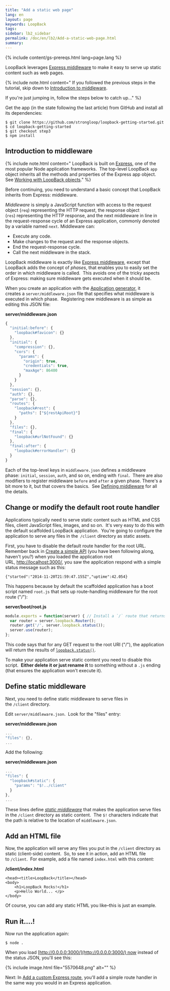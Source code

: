 ```yaml
---
title: "Add a static web page"
lang: en
layout: page
keywords: LoopBack
tags:
sidebar: lb2_sidebar
permalink: /doc/en/lb2/Add-a-static-web-page.html
summary:
---
```


{% include content/gs-prereqs.html lang=page.lang %}

LoopBack leverages [Express middleware](http://expressjs.com/guide/using-middleware.html) to make it easy to serve up static content such as web pages.

{% include note.html content="
If you followed the previous steps in the tutorial, skip down to [Introduction to middleware](#introduction-to-middleware).

If you're just jumping in, follow the steps below to catch up..." %}

Get the app (in the state following the last article) from GitHub and install all its dependencies:

```
$ git clone https://github.com/strongloop/loopback-getting-started.git
$ cd loopback-getting-started
$ git checkout step3
$ npm install
```

## Introduction to middleware

{% include note.html content="
LoopBack is built on [Express](http://expressjs.com/), one of the most popular Node application frameworks.  The top-level LoopBack `app` object inherits all the methods and properties of the Express app object. See [Working with LoopBack objects](/doc/en/lb2/Working-with-LoopBack-objects)." %}

Before continuing, you need to understand a basic concept that LoopBack inherits from Express: middleware.  

_Middleware_ is simply a JavaScript function with access to the request object (`req`) representing the HTTP request, the response object (`res`) representing the HTTP response, and the next middleware in line in the request-response cycle of an Express application, commonly denoted by a variable named `next`. Middleware can:

*   Execute any code.
*   Make changes to the request and the response objects.
*   End the request-response cycle.
*   Call the next middleware in the stack.

LoopBack middleware is exactly like [Express middleware](http://expressjs.com/guide/using-middleware.html), except that LoopBack adds the concept of _phases_, that enables you to easily set the order in which middleware is called.  This avoids one of the tricky aspects of Express: making sure middleware gets executed when it should be. 

When you create an application with the [Application generator](/doc/{{page.lang}}/lb2/Application-generator), it creates a `server/middleware.json` file that specifies what middleware is executed in which phase.  Registering new middleware is as simple as editing this JSON file:

**server/middleware.json**  

```js
{
  "initial:before": {
    "loopback#favicon": {}
  },
  "initial": {
    "compression": {},
    "cors": {
      "params": {
        "origin": true,
        "credentials": true,
        "maxAge": 86400
      }
    }
  },
  "session": {},
  "auth": {},
  "parse": {},
  "routes": {
    "loopback#rest": {
      "paths": ["${restApiRoot}"]
    }
  },
  "files": {},
  "final": {
    "loopback#urlNotFound": {}
  },
  "final:after": {
    "loopback#errorHandler": {}
  }
}
```

Each of the top-level keys in `middleware.json` defines a middleware phase: `initial`, `session`, `auth`, and so on, ending with `final`.  There are also modifiers to register middleware `before` and `after` a given phase. There's a bit more to it, but that covers the basics.  See [Defining middleware](/doc/{{page.lang}}/lb2/Defining-middleware) for all the details.

## Change or modify the default root route handler

Applications typically need to serve static content such as HTML and CSS files, client JavaScript files, images, and so on.  It's very easy to do this with the default scaffolded LoopBack application.  You're going to configure the application to serve any files in the` /client` directory as static assets.

First, you have to disable the default route handler for the root URL.   Remember back in [Create a simple API](https://docs.strongloop.com/display/TRASH/New-Create-a-simple-API#NewCreateasimpleAPI-Runtheapplication) (you have been following along, haven't you?) when you loaded the application root URL, [http://localhost:3000/](http://localhost:3000/), you saw the application respond with a simple status message such as this:

`{"started":"2014-11-20T21:59:47.155Z","uptime":42.054}`

This happens because by default the scaffolded application has a boot script named `root.js` that sets up route-handling middleware for the root route ("/"):

**server/boot/root.js**

```js
module.exports = function(server) { // Install a `/` route that returns server status
  var router = server.loopback.Router();
  router.get('/', server.loopback.status());
  server.use(router);
};
```

This code says that for any GET request to the root URI ("/"), the application will return the results of [`loopback.status()`](http://apidocs.strongloop.com/loopback/#loopbackstatus).

To make your application serve static content you need to disable this script.  **Either delete it or just rename it** to something without a `.js` ending (that ensures the application won't execute it).

## Define static middleware

Next, you need to define static middleware to serve files in the `/client` directory.   

Edit `server/middleware.json`.  Look for the "files" entry:

**server/middleware.json**

```js
...
"files": {},
...
```

Add the following:

**server/middleware.json**

```js
...
"files": {
  "loopback#static": {
    "params": "$!../client" 
  }
},
...
```

These lines define _[static middleware](/doc/{{page.lang}}/lb2/Defining-middleware#Definingmiddleware-Staticmiddleware)_ that makes the application serve files in the `/client` directory as static content.  The `$!` characters indicate that the path is relative to the location of `middleware.json`.

## Add an HTML file

Now, the application will serve any files you put in the `/client` directory as static (client-side) content.  So, to see it in action, add an HTML file to `/client`.  For example, add a file named `index.html` with this content:

**/client/index.html**

```
<head><title>LoopBack</title></head>
<body>
    <h1>LoopBack Rocks!</h1>
    <p>Hello World... </p>
</body>
```

Of course, you can add any static HTML you like–this is just an example.

## Run it....!

Now run the application again:

`$ node .`

When you load [http://0.0.0.0:3000/](http://0.0.0.0:3000/) now instead of the status JSON, you'll see this:

{% include image.html file="5570648.png" alt="" %}

Next: In [Add a custom Express route](/doc/{{page.lang}}/lb2/Add-a-custom-Express-route.html), you'll add a simple route handler in the same way you would in an Express application.
